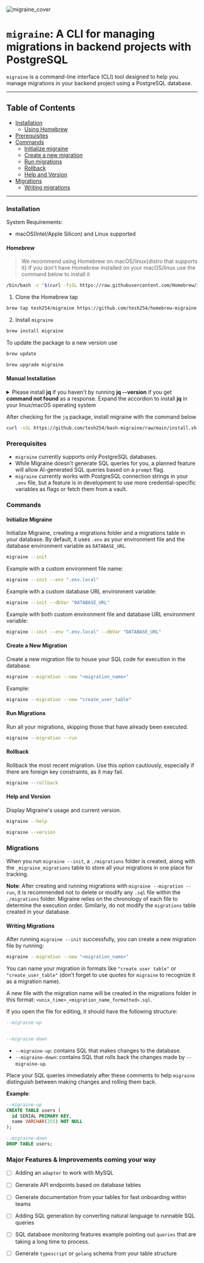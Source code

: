 ![___migraine_cover___](https://github.com/tesh254/migraine/assets/31078302/4c5b4aca-bdc4-4a41-9287-69df27250c26)


# `migraine`: A CLI for managing migrations in backend projects with PostgreSQL

`migraine` is a command-line interface (CLI) tool designed to help you manage migrations in your backend project using a PostgreSQL database.

---

## Table of Contents

- [Installation](#installation)
  - [Using Homebrew](#homebrew)
- [Prerequisites](#prerequisites)
- [Commands](#commands)
  - [Initialize migraine](#initialize-migraine)
  - [Create a new migration](#create-a-new-migration)
  - [Run migrations](#run-migrations)
  - [Rollback](#rollback)
  - [Help and Version](#help-and-version)
- [Migrations](#migrations)
  - [Writing migrations](#writing-migrations)

---

### Installation
System Requirements:
- macOS(Intel/Apple Silicon) and Linux supported

#### Homebrew
> We recommend using Homebrew on macOS/linux{distro that supports it}
If you don't have Homebrew installed on your macOS/linux use the command below to install it

```bash
/bin/bash -c "$(curl -fsSL https://raw.githubusercontent.com/Homebrew/install/HEAD/install.sh)"
```

1. Clone the Homebrew tap

```bash
brew tap tesh254/migraine https://github.com/tesh254/homebrew-migraine
```
2. Install `migraine`

```bash
brew install migraine
```

To update the package to a new version use

```bash
brew update

brew upgrade migraine
```

#### Manual Installation

<details>
<summary>Please install <strong>jq</strong> if you haven't by running <strong>jq --version</strong> if you get <strong>command not found</strong> as a response. Expand the accordion to install <strong>jq</strong> in your linux/macOS operating system</summary>

1. **Homebrew[macOS]**

```bash
brew install jq
```

2. **Debian/Ubuntu:**

```bash
sudo apt update
sudo apt install jq
```

3. **CentOS/RHEL:**

```bash
sudo yum install jq
```

4. **Fedora:**

```bash
sudo dnf install jq
```

5. **openSUSE:***

```bash
sudo zypper install jq
```

6. **Arch Linux:**

```bash
sudo pacman -S jq
```
</details>

After checking for the `jq` package, install migraine with the command below

```bash
curl -sSL https://github.com/tesh254/bash-migraine/raw/main/install.sh | bash
```

### Prerequisites

- `migraine` currently supports only PostgreSQL databases.
- While Migraine doesn't generate SQL queries for you, a planned feature will allow AI-generated SQL queries based on a `prompt` flag.
- `migraine` currently works with PostgreSQL connection strings in your `.env` file, but a feature is in development to use more credential-specific variables as flags or fetch them from a vault.

### Commands

#### Initialize Migraine

Initialize Migraine, creating a migrations folder and a migrations table in your database. By default, it uses `.env` as your environment file and the database environment variable as `DATABASE_URL`.

```bash
migraine --init
```

Example with a custom environment file name:

```bash
migraine --init --env ".env.local"
```

Example with a custom database URL environment variable:

```bash
migraine --init --dbVar "DATABASE_URL"
```

Example with both custom environment file and database URL environment variable:

```bash
migraine --init --env ".env.local" --dbVar "DATABASE_URL"
```

#### Create a New Migration

Create a new migration file to house your SQL code for execution in the database.

```bash
migraine --migration --new "<migration_name>"
```

Example:

```bash
migraine --migration --new "create_user_table"
```

#### Run Migrations

Run all your migrations, skipping those that have already been executed.

```bash
migraine --migration --run
```

#### Rollback

Rollback the most recent migration. Use this option cautiously, especially if there are foreign key constraints, as it may fail.

```bash
migraine --rollback
```

#### Help and Version

Display Migraine's usage and current version.

```bash
migraine --help
```

```bash
migraine --version
```

### Migrations

When you run `migraine --init`, a `./migrations` folder is created, along with the `_migraine_migrations` table to store all your migrations in one place for tracking.

**Note**: After creating and running migrations with `migraine --migration --run`, it is recommended not to delete or modify any `.sql` file within the `./migrations` folder. Migraine relies on the chronology of each file to determine the execution order. Similarly, do not modify the `migrations` table created in your database.

#### Writing Migrations

After running `migraine --init` successfully, you can create a new migration file by running:

```bash
migraine --migration --new "<migration_name>"
```

You can name your migration in formats like `"create user table"` or `"create_user_table"` (don't forget to use quotes for `migraine` to recognize it as a migration name).

A new file with the migration name will be created in the migrations folder in this format: `<unix_time>_<migration_name_formatted>.sql`.

If you open the file for editing, it should have the following structure:

```sql
--migraine-up


--migraine-down

```

- `--migraine-up`: contains SQL that makes changes to the database.
- `--migraine-down`: contains SQL that rolls back the changes made by `--migraine-up`.

Place your SQL queries immediately after these comments to help `migraine` distinguish between making changes and rolling them back.

**Example**:

```sql
--migraine-up
CREATE TABLE users (
  id SERIAL PRIMARY KEY,
  name VARCHAR(255) NOT NULL
);

--migraine-down
DROP TABLE users;
```

### Major Features & Improvements coming your way

- [ ] Adding an `adapter` to work with MySQL
- [ ] Generate API endpoints based on database tables
- [ ] Generate documentation from your tables for fast onboarding within teams
- [ ] Adding SQL generation by converting natural language to runnable SQL queries
- [ ] SQL database monitoring features example pointing out `queries` that are taking a long time to process.
- [ ] Generate `typescript` or `golang` schema from your table structure


